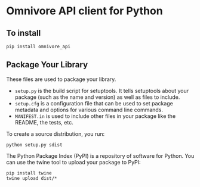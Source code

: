 # Omnivore API client for Python

## To install

```
pip install omnivore_api
```
## Package Your Library

These files are used to package your library.

- `setup.py` is the build script for setuptools. It tells setuptools about your package (such as the name and version) as well as files to include.
- `setup.cfg` is a configuration file that can be used to set package metadata and options for various command line commands.
- `MANIFEST.in` is used to include other files in your package like the README, the tests, etc.

To create a source distribution, you run:

```
python setup.py sdist
```

The Python Package Index (PyPI) is a repository of software for Python. You can use the twine tool to upload your package to PyPI:

```
pip install twine
twine upload dist/*
```